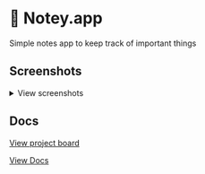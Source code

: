# 📝 Notey.app

Simple notes app to keep track of important things

## Screenshots

<details>
    <summary>View screenshots</summary>

### Sign in & Register

![signin](./docs/screens/signin.png)
![register](./docs/screens/register.png)

### Create note modal

![Create note](./docs/screens/create-note.png)

### Main app

![main](./docs/screens/main-app.png)

</details>

## Docs

[View project board](https://github.com/Dev-CasperTheGhost/notey.app/projects/1)

[View Docs](docs/README.md)
